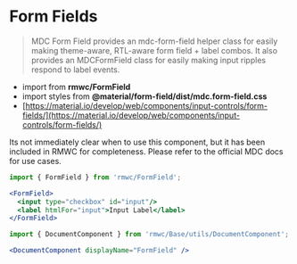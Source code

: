 # Form Fields

> MDC Form Field provides an mdc-form-field helper class for easily making theme-aware, RTL-aware form field + label combos. It also provides an MDCFormField class for easily making input ripples respond to label events.

- import from **rmwc/FormField** 
- import styles from **@material/form-field/dist/mdc.form-field.css**
- [https://material.io/develop/web/components/input-controls/form-fields/](https://material.io/develop/web/components/input-controls/form-fields/)

Its not immediately clear when to use this component, but it has been included in RMWC for completeness. Please refer to the official MDC docs for use cases.

```jsx render
import { FormField } from 'rmwc/FormField';

<FormField>
  <input type="checkbox" id="input"/>
  <label htmlFor="input">Input Label</label>
</FormField>
```

```jsx renderOnly
import { DocumentComponent } from 'rmwc/Base/utils/DocumentComponent';

<DocumentComponent displayName="FormField" />
```

